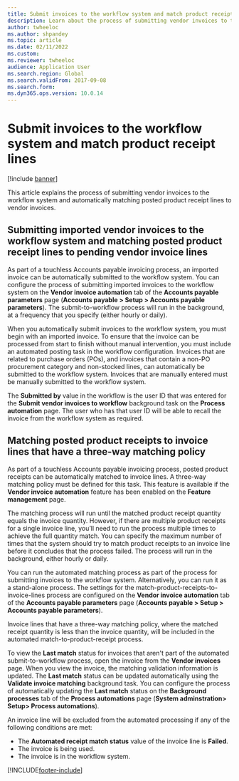 ```yaml
---
title: Submit invoices to the workflow system and match product receipt lines
description: Learn about the process of submitting vendor invoices to the workflow system and automatically matching posted product receipt lines to vendor invoices.
author: twheeloc
ms.author: shpandey
ms.topic: article
ms.date: 02/11/2022
ms.custom:
ms.reviewer: twheeloc 
audience: Application User
ms.search.region: Global
ms.search.validFrom: 2017-09-08
ms.search.form:  
ms.dyn365.ops.version: 10.0.14
---
```


# Submit invoices to the workflow system and match product receipt lines

[!include [banner](../includes/banner.md)]

This article explains the process of submitting vendor invoices to the workflow system and automatically matching posted product receipt lines to vendor invoices.

## Submitting imported vendor invoices to the workflow system and matching posted product receipt lines to pending vendor invoice lines

As part of a touchless Accounts payable invoicing process, an imported invoice can be automatically submitted to the workflow system. You can configure the process of submitting imported invoices to the workflow system on the **Vendor invoice automation** tab of the **Accounts payable parameters** page (**Accounts payable \> Setup \> Accounts payable parameters**). The submit-to-workflow process will run in the background, at a frequency that you specify (either hourly or daily).

When you automatically submit invoices to the workflow system, you must begin with an imported invoice. To ensure that the invoice can be processed from start to finish without manual intervention, you must include an automated posting task in the workflow configuration. Invoices that are related to purchase orders (POs), and invoices that contain a non-PO procurement category and non-stocked lines, can automatically be submitted to the workflow system. Invoices that are manually entered must be manually submitted to the workflow system.

The **Submitted by** value in the workflow is the user ID that was entered for the **Submit vendor invoices to workflow** background task on the **Process automation** page. The user who has that user ID will be able to recall the invoice from the workflow system as required.

## Matching posted product receipts to invoice lines that have a three-way matching policy

As part of a touchless Accounts payable invoicing process, posted product receipts can be automatically matched to invoice lines. A three-way matching policy must be defined for this task. This feature is available if the **Vendor invoice automation** feature has been enabled on the **Feature management** page.

The matching process will run until the matched product receipt quantity equals the invoice quantity. However, if there are multiple product receipts for a single invoice line, you’ll need to run the process multiple times to achieve the full quantity match. You can specify the maximum number of times that the system should try to match product receipts to an invoice line before it concludes that the process failed. The process will run in the background, either hourly or daily. 

You can run the automated matching process as part of the process for submitting invoices to the workflow system. Alternatively, you can run it as a stand-alone process. The settings for the match-product-receipts-to-invoice-lines process are configured on the **Vendor invoice automation** tab of the **Accounts payable parameters** page (**Accounts payable \> Setup \> Accounts payable parameters**).

Invoice lines that have a three-way matching policy, where the matched receipt quantity is less than the invoice quantity, will be included in the automated match-to-product-receipt process.

To view the **Last match** status for invoices that aren't part of the automated submit-to-workflow process, open the invoice from the **Vendor invoices** page. When you view the invoice, the matching validation information is updated. The **Last match** status can be updated automatically using the **Validate invoice matching** background task. You can configure the process of automatically updating the **Last match** status on the **Background processes** tab of the **Process automations** page (**System adminstration\> Setup\> Process automations**).

An invoice line will be excluded from the automated processing if any of the following conditions are met:

- The **Automated receipt match status** value of the invoice line is **Failed**.
- The invoice is being used.
- The invoice is in the workflow system.


[!INCLUDE[footer-include](../../includes/footer-banner.md)]
